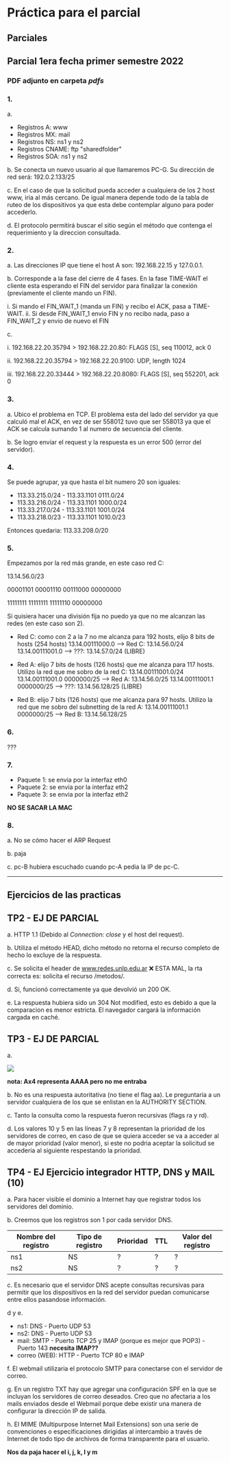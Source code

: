 # Práctica para el parcial

## Parciales

## Parcial 1era fecha primer semestre 2022

### PDF adjunto en carpeta _pdfs_

### 1.

a.

- Registros A: www
- Registros MX: mail
- Registros NS: ns1 y ns2
- Registros CNAME: ftp "sharedfolder"
- Registros SOA: ns1 y ns2

b. Se conecta un nuevo usuario al que llamaremos PC-G. Su dirección de red será: 192.0.2.133/25

c. En el caso de que la solicitud pueda acceder a cualquiera de los 2 host www, iria al más cercano. De igual manera depende todo de la tabla de ruteo de los dispositivos ya que esta debe contemplar alguno para poder accederlo.

d. El protocolo permitirá buscar el sitio según el método que contenga el requerimiento y la direccion consultada.

### 2.

a. Las direcciones IP que tiene el host A son: 192.168.22.15 y 127.0.0.1.

b. Corresponde a la fase del cierre de 4 fases. En la fase TIME-WAIT el cliente esta esperando el FIN del servidor para finalizar la conexión (previamente el cliente mando un FIN).

i. Si mando el FIN_WAIT_1 (manda un FIN) y recibo el ACK, pasa a TIME-WAIT.
ii. Si desde FIN_WAIT_1 envio FIN y no recibo nada, paso a FIN_WAIT_2 y envio de nuevo el FIN

c.

i. 192.168.22.20.35794 > 192.168.22.20.80: FLAGS [S], seq 110012, ack 0

ii. 192.168.22.20.35794 > 192.168.22.20.9100: UDP, length 1024

iii. 192.168.22.20.33444 > 192.168.22.20.8080: FLAGS [S], seq 552201, ack 0

### 3.

a. Ubico el problema en TCP. El problema esta del lado del servidor ya que calculó mal el ACK, en vez de ser 558012 tuvo que ser 558013 ya que el ACK se calcula sumando 1 al numero de secuencia del cliente.

b. Se logro enviar el request y la respuesta es un error 500 (error del servidor).

### 4.

Se puede agrupar, ya que hasta el bit numero 20 son iguales:

- 113.33.215.0/24 - 113.33.1101 0111.0/24
- 113.33.216.0/24 - 113.33.1101 1000.0/24
- 113.33.217.0/24 - 113.33.1101 1001.0/24
- 113.33.218.0/23 - 113.33.1101 1010.0/23

Entonces quedaria: 113.33.208.0/20

### 5.

Empezamos por la red más grande, en este caso red C:

13.14.56.0/23

00001101 00001110 00111000 00000000

11111111 11111111 11111110 00000000

Si quisiera hacer una división fija no puedo ya que no me alcanzan las redes (en este caso son 2).

- Red C: como con 2 a la 7 no me alcanza para 192 hosts, elijo 8 bits de hosts (254 hosts)
  13.14.00111000.0 --> Red C: 13.14.56.0/24
  13.14.00111001.0 --> ???: 13.14.57.0/24 (LIBRE)

- Red A: elijo 7 bits de hosts (126 hosts) que me alcanza para 117 hosts. Utilizo la red que me sobro de la red C: 13.14.00111001.0/24
  13.14.00111001.0 0000000/25 --> Red A: 13.14.56.0/25
  13.14.00111001.1 0000000/25 --> ???: 13.14.56.128/25 (LIBRE)

- Red B: elijo 7 bits (126 hosts) que me alcanza para 97 hosts. Utilizo la red que me sobro del subnetting de la red A:
  13.14.00111001.1 0000000/25 --> Red B: 13.14.56.128/25

### 6.

???

### 7.

- Paquete 1: se envia por la interfaz eth0
- Paquete 2: se envia por la interfaz eth2
- Paquete 3: se envia por la interfaz eth2

**NO SE SACAR LA MAC**

### 8.

a. No se cómo hacer el ARP Request

b. paja

c. pc-B hubiera escuchado cuando pc-A pedia la IP de pc-C.

<hr />

## Ejercicios de las practicas

## TP2 - EJ DE PARCIAL

a. HTTP 1.1 (Debido al _Connection: close_ y el host del request).

b. Utiliza el método HEAD, dicho método no retorna el recurso completo de hecho lo excluye de la respuesta.

c. Se solicita el header de www.redes.unlp.edu.ar ❌ ESTA MAL, la rta correcta es: solicita el recurso /metodos/.

d. Si, funcionó correctamente ya que devolvió un 200 OK.

e. La respuesta hubiera sido un 304 Not modified, esto es debido a que la comparacion es menor estricta. El navegador cargará la información cargada en caché.

## TP3 - EJ DE PARCIAL

a.

<img src="img/tp3-ej20.png">

**nota: Ax4 representa AAAA pero no me entraba**

b. No es una respuesta autoritativa (no tiene el flag aa). Le preguntaría a un servidor cualquiera de los que se enlistan en la AUTHORITY SECTION.

c. Tanto la consulta como la respuesta fueron recursivas (flags ra y rd).

d. Los valores 10 y 5 en las líneas 7 y 8 representan la prioridad de los servidores de correo, en caso de que se quiera acceder se va a acceder al de mayor prioridad (valor menor), si este no podria aceptar la solicitud se accederia al siguiente respestando la prioridad.

## TP4 - EJ Ejercicio integrador HTTP, DNS y MAIL (10)

a. Para hacer visible el dominio a Internet hay que registrar todos los servidores del dominio.

b. Creemos que los registros son 1 por cada servidor DNS.

| Nombre del registro | Tipo de registro | Prioridad | TTL | Valor del registro |
| ------------------- | ---------------- | --------- | --- | ------------------ |
| ns1                 | NS               | ?         | ?   | ?                  |
| ns2                 | NS               | ?         | ?   | ?                  |

c. Es necesario que el servidor DNS acepte consultas recursivas para permitir que los dispositivos en la red del servidor puedan comunicarse entre ellos pasandose información.

d y e.

- ns1: DNS - Puerto UDP 53
- ns2: DNS - Puerto UDP 53
- mail: SMTP - Puerto TCP 25 y IMAP (porque es mejor que POP3) - Puerto 143 **necesita IMAP??**
- correo (WEB): HTTP - Puerto TCP 80 e IMAP

f. El webmail utilizaria el protocolo SMTP para conectarse con el servidor de correo.

g. En un registro TXT hay que agregar una configuración SPF en la que se incluyan los servidores de correo deseados. Creo que no afectaria a los mails enviados desde el Webmail porque debe existir una manera de configurar la dirección IP de salida.

h. El MIME (Multipurpose Internet Mail Extensions) son una serie de convenciones o especificaciones dirigidas al intercambio a través de Internet de todo tipo de archivos de forma transparente para el usuario.

**Nos da paja hacer el i, j, k, l y m**
